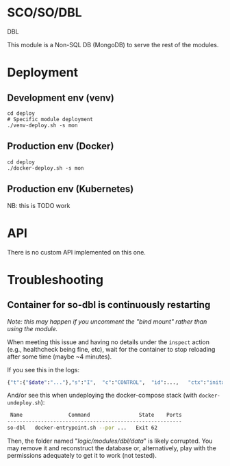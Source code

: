 # SCO/SO/DBL
DBL

This module is a Non-SQL DB (MongoDB) to serve the rest of the modules.

# Deployment

## Development env (venv)

```
cd deploy
# Specific module deployment
./venv-deploy.sh -s mon
```

## Production env (Docker)

```
cd deploy
./docker-deploy.sh -s mon
```

## Production env (Kubernetes)

NB: this is TODO work

# API

There is no custom API implemented on this one.

# Troubleshooting

## Container for so-dbl is continuously restarting

*Note: this may happen if you uncomment the "bind mount" rather than using the module.*

When meeting this issue and having no details under the `inspect` action (e.g., healthcheck being fine, etc), wait for the container to stop reloading after some time (maybe ~4 minutes).

If you see this in the logs:
```bash
{"t":{"$date":"..."},"s":"I",  "c":"CONTROL",  "id":...,   "ctx":"initandlisten","msg":"Shutting down","attr":{"exitCode":62}}
```

And/or see this when undeploying the docker-compose stack (with `docker-undeploy.sh`):
```bash
 Name               Command                State    Ports
---------------------------------------------------------
so-dbl   docker-entrypoint.sh --por ...   Exit 62 
```

Then, the folder named "_logic/modules/dbl/data_" is likely corrupted. You may remove it and reconstruct the database or, alternatively, play with the permissions adequately to get it to work (not tested).
